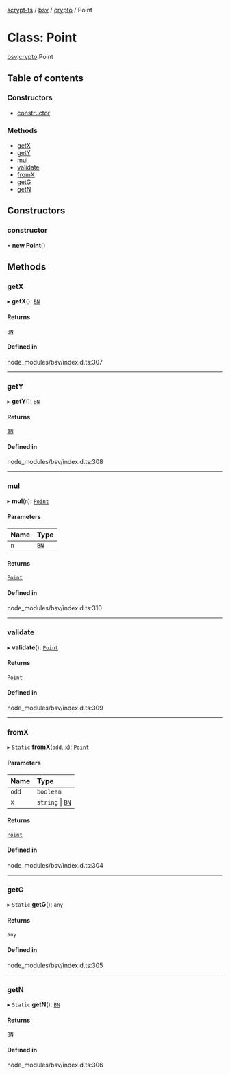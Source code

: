 [scrypt-ts](../README.md) / [bsv](../modules/bsv.md) / [crypto](../modules/bsv.crypto.md) / Point

# Class: Point

[bsv](../modules/bsv.md).[crypto](../modules/bsv.crypto.md).Point

## Table of contents

### Constructors

- [constructor](bsv.crypto.Point.md#constructor)

### Methods

- [getX](bsv.crypto.Point.md#getx)
- [getY](bsv.crypto.Point.md#gety)
- [mul](bsv.crypto.Point.md#mul)
- [validate](bsv.crypto.Point.md#validate)
- [fromX](bsv.crypto.Point.md#fromx)
- [getG](bsv.crypto.Point.md#getg)
- [getN](bsv.crypto.Point.md#getn)

## Constructors

### constructor

• **new Point**()

## Methods

### getX

▸ **getX**(): [`BN`](bsv.crypto.BN.md)

#### Returns

[`BN`](bsv.crypto.BN.md)

#### Defined in

node_modules/bsv/index.d.ts:307

___

### getY

▸ **getY**(): [`BN`](bsv.crypto.BN.md)

#### Returns

[`BN`](bsv.crypto.BN.md)

#### Defined in

node_modules/bsv/index.d.ts:308

___

### mul

▸ **mul**(`n`): [`Point`](bsv.crypto.Point.md)

#### Parameters

| Name | Type |
| :------ | :------ |
| `n` | [`BN`](bsv.crypto.BN.md) |

#### Returns

[`Point`](bsv.crypto.Point.md)

#### Defined in

node_modules/bsv/index.d.ts:310

___

### validate

▸ **validate**(): [`Point`](bsv.crypto.Point.md)

#### Returns

[`Point`](bsv.crypto.Point.md)

#### Defined in

node_modules/bsv/index.d.ts:309

___

### fromX

▸ `Static` **fromX**(`odd`, `x`): [`Point`](bsv.crypto.Point.md)

#### Parameters

| Name | Type |
| :------ | :------ |
| `odd` | `boolean` |
| `x` | `string` \| [`BN`](bsv.crypto.BN.md) |

#### Returns

[`Point`](bsv.crypto.Point.md)

#### Defined in

node_modules/bsv/index.d.ts:304

___

### getG

▸ `Static` **getG**(): `any`

#### Returns

`any`

#### Defined in

node_modules/bsv/index.d.ts:305

___

### getN

▸ `Static` **getN**(): [`BN`](bsv.crypto.BN.md)

#### Returns

[`BN`](bsv.crypto.BN.md)

#### Defined in

node_modules/bsv/index.d.ts:306
